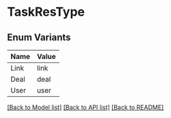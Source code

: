 # TaskResType

## Enum Variants

| Name | Value |
|---- | -----|
| Link | link |
| Deal | deal |
| User | user |


[[Back to Model list]](../README.md#documentation-for-models) [[Back to API list]](../README.md#documentation-for-api-endpoints) [[Back to README]](../README.md)


